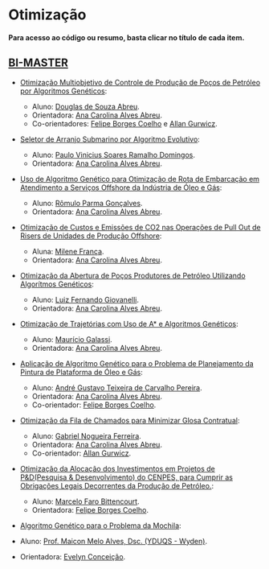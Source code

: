 # Otimização

#### Para acesso ao código ou resumo, basta clicar no título de cada item.

## [BI-MASTER](https://ica.puc-rio.ai/bi-master)

- [Otimização Multiobjetivo de Controle de Produção de Poços de Petróleo por Algoritmos Genéticos](https://github.com/secretaria-ICA/Otimizacao_Multiobjetivo_de_Controle_de_Producao_de_Pocos_de_Petroleo_por_Algoritmos_Geneticos):
  - Aluno: [Douglas de Souza Abreu](https://github.com/dougabreu).
  - Orientadora: [Ana Carolina Alves Abreu](https://github.com/acarolina1612).
  - Co-orientadores: [Felipe Borges Coelho](https://github.com/FelipeBorgesC) e [Allan Gurwicz](https://github.com/agurwicz).

- [Seletor de Arranjo Submarino por Algoritmo Evolutivo](https://github.com/secretaria-ICA/Seletor_de_Arranjo_Submarino_por_Algoritmo_Evolutivo):
  - Aluno: [Paulo Vinicius Soares Ramalho Domingos](https://github.com/paulovsrd).
  - Orientadora: [Ana Carolina Alves Abreu](https://github.com/acarolina1612).

- [Uso de Algoritmo Genético para Otimização de Rota de Embarcação em Atendimento a Serviços Offshore da Indústria de Óleo e Gás](https://github.com/secretaria-ICA/Uso_de_Algoritmo_Genetico_para_Otimizacao_de_Rota_de_Embarcacao_em_Atendimento_a_Servicos_Offshore):
  - Aluno: [Rômulo Parma Gonçalves](https://github.com/romuloparma).
  - Orientadora: [Ana Carolina Alves Abreu](https://github.com/acarolina1612).

- [Otimização de Custos e Emissões de CO2 nas Operações de Pull Out de Risers de Unidades de Produção Offshore](https://github.com/secretaria-ICA/Otimizacao_de_Custos_e_Emissoes_de_CO2_nas_Operacoes_de_Pull_Out_de_Risers_de_Unidades_de_Producao):
  - Aluna: [Milene França](https://github.com/milfranca).
  - Orientadora: [Ana Carolina Alves Abreu](https://github.com/acarolina1612).

- [Otimização da Abertura de Poços Produtores de Petróleo Utilizando Algorítmos Genéticos](https://github.com/secretaria-ICA/Otimizacao_da_Abertura_de_Pocos_Produtores_de_Petroleo_Utilizando_Algoritmos_Geneticos):
  - Aluno: [Luiz Fernando Giovanelli](https://github.com/Lfgiovan).
  - Orientadora: [Ana Carolina Alves Abreu](https://github.com/acarolina1612).

- [Otimização de Trajetórias com Uso de A* e Algoritmos Genéticos](https://github.com/secretaria-ICA/Otimizacao_de_Trajetorias_com_Uso_de_A_e_Algoritmos_Geneticos):
  - Aluno: [Maurício Galassi](https://github.com/MauricioGalassi).
  - Orientadora: [Ana Carolina Alves Abreu](https://github.com/acarolina1612).
  
- [Aplicação de Algoritmo Genético para o Problema de Planejamento da Pintura de Plataforma de Óleo e Gás](https://github.com/secretaria-ICA/Aplicacao_de_Algoritmo_Genetico_para_o_Problema_de_Planejamento_da_Pintura_de_Plataforma):
  - Aluno: [André Gustavo Teixeira de Carvalho Pereira](https://github.com/agtcp).
  - Orientadora: [Ana Carolina Alves Abreu](https://github.com/acarolina1612).
  - Co-orientador: [Felipe Borges Coelho](https://github.com/FelipeBorgesC).
  
- [Otimização da Fila de Chamados para Minimizar Glosa Contratual](https://github.com/secretaria-ICA/Otimizacao_da_Fila_de_Chamados_para_Minimizar_Glosa_Contratual):
  - Aluno: [Gabriel Nogueira Ferreira](https://github.com/gnf1).
  - Orientadora: [Ana Carolina Alves Abreu](https://github.com/acarolina1612).
  - Co-orientador: [Allan Gurwicz](https://github.com/agurwicz).

- [Otimização da Alocação dos Investimentos em Projetos de P&D(Pesquisa & Desenvolvimento) do CENPES, para Cumprir as Obrigações Legais Decorrentes da Produção de Petróleo.](https://github.com/secretaria-ICA/Otimizacao_da_Alocacao_dos_Investimentos_em_Projetos_de_P_e_D_do_CENPES-):
  - Aluno: [Marcelo Faro Bittencourt](https://github.com/MFaro).
  - Orientadora: [Felipe Borges Coelho](https://github.com/FelipeBorgesC).
 
 - [Algoritmo Genético para o Problema da Mochila](https://github.com/secretaria-ICA/Algoritmo_Genetico_para_o_Problema_da_Mochila):
  - Aluno: [Prof. Maicon Melo Alves, Dsc. (YDUQS - Wyden)](https://github.com/maiconmelo).
  - Orientadora: [Evelyn Conceição](https://github.com/evysb).
